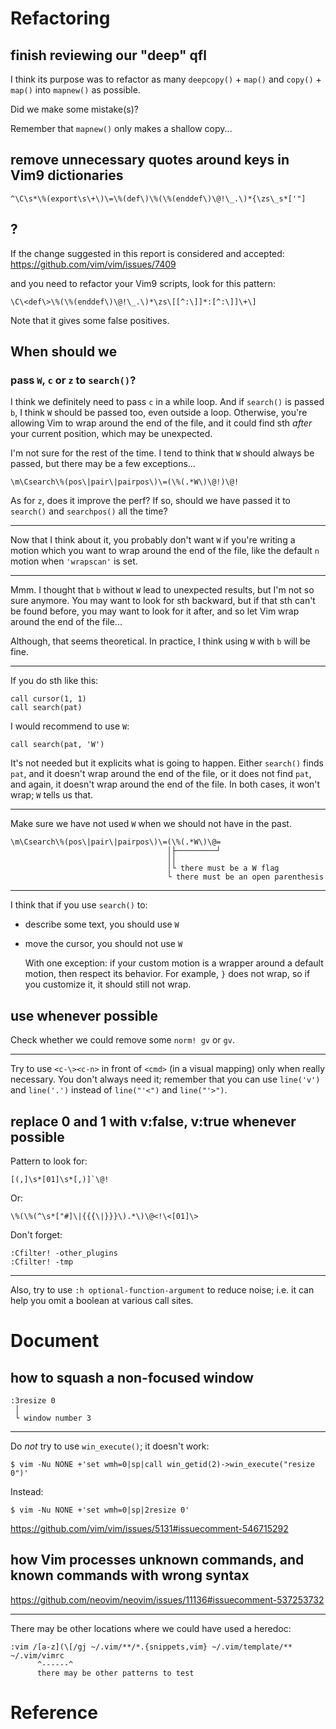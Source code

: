 # Refactoring
## finish reviewing our "deep" qfl

I think its purpose was to refactor as many `deepcopy()` + `map()` and `copy()` + `map()`
into `mapnew()` as possible.

Did we make some mistake(s)?

Remember that `mapnew()` only makes a shallow copy...

## remove unnecessary quotes around keys in Vim9 dictionaries

    ^\C\s*\%(export\s\+\)\=\%(def\)\%(\%(enddef\)\@!\_.\)*{\zs\_s*['"]

## ?

If the change suggested in this report is considered and accepted:
<https://github.com/vim/vim/issues/7409>

and you need to refactor your Vim9 scripts, look for this pattern:

    \C\<def\>\%(\%(enddef\)\@!\_.\)*\zs\[[^:\]]*:[^:\]]\+\]

Note that it gives some false positives.

##
## When should we
### pass `W`, `c` or `z` to `search()`?

I think we definitely need to pass `c` in a while loop.
And if `search()` is passed `b`, I  think `W` should be passed too, even outside
a loop.
Otherwise, you're allowing Vim to wrap around  the end of the file, and it could
find sth *after* your current position, which may be unexpected.

I'm not sure for the rest of the time.
I  tend to  think that  `W` should  always be  passed, but  there may  be a  few
exceptions...

    \m\Csearch\%(pos\|pair\|pairpos\)\=(\%(.*W\)\@!)\@!

As for `z`, does it improve the perf?
If so, should we have passed it to `search()` and `searchpos()` all the time?

---

Now that  I think  about it,  you probably don't  want `W`  if you're  writing a
motion which you want  to wrap around the end of the file,  like the default `n`
motion when `'wrapscan'` is set.

---

Mmm.
I thought that `b`  without `W` lead to unexpected results, but  I'm not so sure
anymore.
You may want  to look for sth backward,  but if that sth can't  be found before,
you may want  to look for it  after, and so let  Vim wrap around the  end of the
file...

Although, that seems theoretical.
In practice, I think using `W` with `b` will be fine.

---

If you do sth like this:

    call cursor(1, 1)
    call search(pat)

I would recommend to use `W`:

    call search(pat, 'W')

It's not needed but it explicits what is going to happen.
Either `search()` finds `pat`,  and it doesn't wrap around the  end of the file,
or it  does not find  `pat`, and again,  it doesn't wrap  around the end  of the
file.
In both cases, it won't wrap; `W` tells us that.

---

Make sure we have not used `W` when we should not have in the past.

    \m\Csearch\%(pos\|pair\|pairpos\)\=(\%(.*W\)\@=
                                       │├─────────┘
                                       ││
                                       │└ there must be a W flag
                                       └ there must be an open parenthesis

---

I think that if you use `search()` to:

   - describe some text, you should use `W`

   - move the cursor, you should not use `W`

     With one exception: if your custom motion is a wrapper around a default motion, then
     respect its behavior.
     For example, `}` does not wrap, so if you customize it, it should still not wrap.

##
## use <cmd> whenever possible

Check whether we could remove some `norm! gv` or `gv`.

---

Try to  use `<c-\><c-n>`  in front of  `<cmd>` (in a  visual mapping)  only when
really  necessary.   You  don't  always  need it;  remember  that  you  can  use
`line('v')` and `line('.')` instead of `line("'<")` and `line("'>")`.

## replace 0 and 1 with v:false, v:true whenever possible

Pattern to look for:

    [(,]\s*[01]\s*[,)]`\@!

Or:

    \%(\%(^\s*["#]\|{{{\|}}}\).*\)\@<!\<[01]\>

Don't forget:

    :Cfilter! -other_plugins
    :Cfilter! -tmp

---

Also, try  to use `:h optional-function-argument`  to reduce noise; i.e.  it can
help you omit a boolean at various call sites.

##
# Document
## how to squash a non-focused window

    :3resize 0
     │
     └ window number 3

---

Do *not* try to use `win_execute()`; it doesn't work:

    $ vim -Nu NONE +'set wmh=0|sp|call win_getid(2)->win_execute("resize 0")'

Instead:

    $ vim -Nu NONE +'set wmh=0|sp|2resize 0'

<https://github.com/vim/vim/issues/5131#issuecomment-546715292>

## how Vim processes unknown commands, and known commands with wrong syntax

<https://github.com/neovim/neovim/issues/11136#issuecomment-537253732>

---

There may be other locations where we could have used a heredoc:

    :vim /[a-z](\[/gj ~/.vim/**/*.{snippets,vim} ~/.vim/template/** ~/.vim/vimrc
          ^------^
          there may be other patterns to test

##
# Reference

[1]: https://en.wikipedia.org/wiki/Code_reuse

